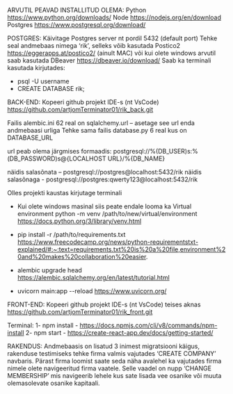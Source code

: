 ARVUTIL PEAVAD INSTALLITUD OLEMA:
Python https://www.python.org/downloads/
Node https://nodejs.org/en/download
Postgres https://www.postgresql.org/download/

POSTGRES:
Käivitage Postgres server nt pordil 5432 (default port)
Tehke seal andmebaas nimega ‘rik’, selleks võib kasutada Postico2 https://eggerapps.at/postico2/ (ainult MAC) või kui olete windows arvutil saab kasutada DBeaver https://dbeaver.io/download/
Saab ka terminali kasutada kirjutades:

- psql -U username
- CREATE DATABASE rik;

BACK-END:
Kopeeri github projekt IDE-s (nt VsCode) https://github.com/artjomTerminator01/rik_back.git

Failis alembic.ini 62 real on sqlalchemy.url – asetage see url enda andmebaasi urliga
Tehke sama failis database.py 6 real kus on DATABASE_URL

url peab olema järgmises formaadis: postgresql://%(DB_USER)s:%(DB_PASSWORD)s@{LOCALHOST URL}/%{DB_NAME}

näidis salasõnata – postgresql://postgres@localhost:5432/rik
näidis salasõnaga - postgresql://postgres:qwerty123@localhost:5432/rik

Olles projekti kaustas kirjutage terminali

- Kui olete windows masinal siis peate endale looma ka Virtual environment
  python -m venv /path/to/new/virtual/environment  
  https://docs.python.org/3/library/venv.html

- pip install -r /path/to/requirements.txt
  https://www.freecodecamp.org/news/python-requirementstxt-explained/#:~:text=requirements.txt%20is%20a%20file,environment%20and%20makes%20collaboration%20easier.
- alembic upgrade head
  https://alembic.sqlalchemy.org/en/latest/tutorial.html
- uvicorn main:app --reload
  https://www.uvicorn.org/

FRONT-END:
Kopeeri github projekt IDE-s (nt VsCode) teises aknas
https://github.com/artjomTerminator01/rik_front.git

Terminal:
1- npm install - https://docs.npmjs.com/cli/v8/commands/npm-install
2- npm start - https://create-react-app.dev/docs/getting-started/

RAKENDUS:
Andmebaasis on lisatud 3 inimest migratsiooni käigus, rakenduse testimiseks tehke firma valmis vajutades ‘CREATE COMPANY’ navbaris. Pärast firma loomist saate seda näha avalehel ka vajutades firma nimele olete navigeeritud firma vaatele. Selle vaadel on nupp ‘CHANGE MEMBERSHIP’ mis navigeerib lehele kus sate lisada vee osanike või muuta olemasolevate osanike kapitaali.
